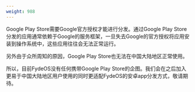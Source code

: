 ```yaml
---
weight: 988
---
```

Google Play Store需要Google官方授权才能进行分发。通过Google Play Store分发的应用通常依赖于Google的服务框架，一旦失去Google的官方授权将应用安装到操作系统中，这些应用往往会无法正常运行。

另外由于众所周知的原因，Google Play Store也无法在中国大陆地区正常使用。

所以，目前FydeOS没有任何携带Google Play Store的企图。我们会在之后加入更易于中国大陆地区用户使用的同时更适配FydeOS的安卓app分发方式，敬请期待。
